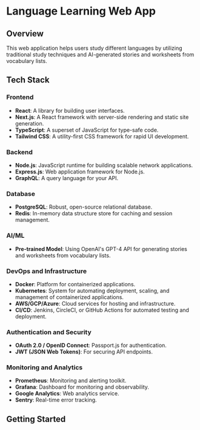 # Language Learning Web App

## Overview
This web application helps users study different languages by utilizing traditional study techniques and AI-generated stories and worksheets from vocabulary lists. 

## Tech Stack

### Frontend
- **React**: A library for building user interfaces.
- **Next.js**: A React framework with server-side rendering and static site generation.
- **TypeScript**: A superset of JavaScript for type-safe code.
- **Tailwind CSS**: A utility-first CSS framework for rapid UI development.

### Backend
- **Node.js**: JavaScript runtime for building scalable network applications.
- **Express.js**: Web application framework for Node.js.
- **GraphQL**: A query language for your API.

### Database
- **PostgreSQL**: Robust, open-source relational database.
- **Redis**: In-memory data structure store for caching and session management.

### AI/ML
- **Pre-trained Model**: Using OpenAI's GPT-4 API for generating stories and worksheets from vocabulary lists.

### DevOps and Infrastructure
- **Docker**: Platform for containerized applications.
- **Kubernetes**: System for automating deployment, scaling, and management of containerized applications.
- **AWS/GCP/Azure**: Cloud services for hosting and infrastructure.
- **CI/CD**: Jenkins, CircleCI, or GitHub Actions for automated testing and deployment.

### Authentication and Security
- **OAuth 2.0 / OpenID Connect**: Passport.js for authentication.
- **JWT (JSON Web Tokens)**: For securing API endpoints.

### Monitoring and Analytics
- **Prometheus**: Monitoring and alerting toolkit.
- **Grafana**: Dashboard for monitoring and observability.
- **Google Analytics**: Web analytics service.
- **Sentry**: Real-time error tracking.

## Getting Started
